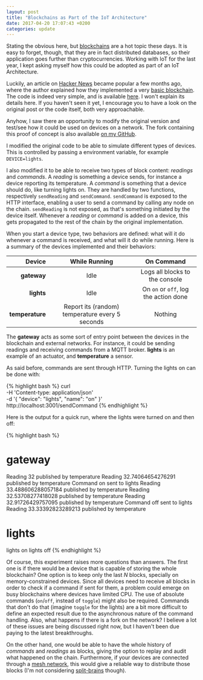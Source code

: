 ```yaml
---
layout: post
title: "Blockchains as Part of the IoT Architecture"
date: 2017-04-20 17:07:43 +0200
categories: update
---
```


Stating the obvious here, but [blockchains](https://en.wikipedia.org/wiki/Blockchain) are a hot topic these days. It is easy to forget, though, that they are in fact distributed databases, so their application goes further than cryptocurrencies. Working with IoT for the last year, I kept asking myself how this could be adopted as part of an IoT Architecture.

Luckily, an article on [Hacker News](https://news.ycombinator.com/) became popular a few months ago, where the author explained how they implemented a very [basic blockchain](https://medium.com/@lhartikk/a-blockchain-in-200-lines-of-code-963cc1cc0e54). The code is indeed very simple, and is available [here](https://github.com/lhartikk/naivechain). I won't explain its details here. If you haven't seen it yet, I encourage you to have a look on the original post or the code itself, both very approachable.

Anyhow, I saw there an opportunity to modify the original version and test/see how it could be used on devices on a network. The fork containing this proof of concept is also available [on my GitHub](https://github.com/lucastorri/iot-naivechain).

I modified the original code to be able to simulate different types of devices. This is controlled by passing a environment variable, for example `DEVICE=lights`.

I also modified it to be able to receive two types of block content: *readings* and *commands*. A *reading* is something a device sends, for instance a device reporting its temperature. A *command* is something that a device should do, like turning lights on. They are handled by two functions, respectively `sendReading` and `sendCommand`. `sendCommand` is exposed to the HTTP interface, enabling a user to send a command by calling any node on the chain. `sendReading` is not exposed, as that's something initiated by the device itself. Whenever a *reading* or *command* is added on a device, this gets propagated to the rest of the chain by the original implementation.

When you start a device type, two behaviors are defined: what will it do whenever a command is received, and what will it do while running. Here is a summary of the devices implemented and their behaviors:


|          Device |                  While Running                  |               On Command              |
|----------------:|:-----------------------------------------------:|:-------------------------------------:|
|     **gateway** |                       Idle                      |     Logs all blocks to the console    |
|      **lights** |                       Idle                      | On `on` or `off`, log the action done |
| **temperature** | Report its (random) temperature every 5 seconds |                Nothing                |


The **gateway** acts as some sort of entry point between the devices in the blockchain and external networks. For instance, it could be sending readings and receiving commands from a MQTT broker. **lights** is an example of an actuator, and **temperature** a sensor.

As said before, commands are sent through HTTP. Turning the lights on can be done with:

{% highlight bash %}
curl \
  -H 'Content-type: application/json' \
  -d '{
    "device": "lights",
    "name": "on"
  }' \
  http://localhost:3001/sendCommand
{% endhighlight %}


Here is the output for a quick run, where the lights were turned on and then off:

{% highlight bash %}
# gateway
Reading 32 published by temperature
Reading 32.74064654276291 published by temperature
Command on sent to lights
Reading 33.488606288057184 published by temperature
Reading 32.53708277418028 published by temperature
Reading 32.91726429757095 published by temperature
Command off sent to lights
Reading 33.33392823289213 published by temperature

# lights
lights on
lights off
{% endhighlight %}

Of course, this experiment raises more questions than answers. The first one is if there would be a device that is capable of storing the whole blockchain? One option is to keep only the last *N* blocks, specially on memory-constrained devices. Since all devices need to receive all blocks in order to check if a command if sent for them, a problem could emerge on busy blockchains where devices have limited CPU. The use of absolute commands (`on`/`off`, instead of `toggle`) might also be required. Commands that don't do that (imagine `toggle` for the lights) are a bit more difficult to define an expected result due to the asynchronous nature of the command handling. Also, what happens if there is a fork on the network? I believe a lot of these issues are being discussed right now, but I haven't been due paying to the latest breakthroughs.

On the other hand, one would be able to have the whole history of *commands* and *readings* as blocks, giving the option to replay and audit what happened on the chain. Furthermore, if your devices are connected through a [mesh network](https://en.wikipedia.org/wiki/Mesh_networking), this would give a reliable way to distribute those blocks (I'm not considering [split-brains](https://en.wikipedia.org/wiki/Split-brain_(computing)) though).
